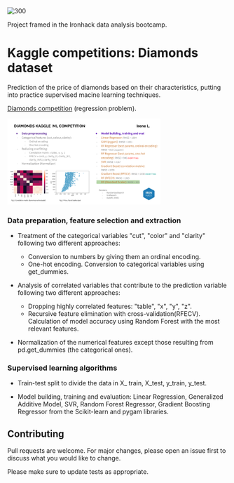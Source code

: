 <img src=https://secure.meetupstatic.com/photos/event/9/2/1/1/600_475297393.jpeg alt="300" width="350"/>

Project framed in the Ironhack data analysis bootcamp.

# Kaggle competitions: Diamonds dataset


Prediction of the price of diamonds based on their characteristics, putting into practice supervised macine learning techniques.

[Diamonds competition](https://www.kaggle.com/c/diamonds-datamad0120/overview/description) (regression problem).



<img src=https://github.com/ireneisdoomed/Diamonds_ML/blob/master/IreneLS_Diamonds.png alt="300" width="350"/>

### Data preparation, feature selection and extraction

 *  Treatment of the categorical variables "cut", "color" and "clarity" following two different approaches:
    - Conversion to numbers by giving them an ordinal encoding.
    - One-hot encoding. Conversion to categorical variables using get_dummies.

* Analysis of correlated variables that contribute to the prediction variable following two different approaches:
    - Dropping highly correlated features: "table", "x", "y", "z".
    - Recursive feature elimination with cross-validation(RFECV). Calculation of model accuracy using Random Forest with the most relevant features.

* Normalization of the numerical features except those resulting from pd.get_dummies (the categorical ones).

### Supervised learning algorithms

* Train-test split to divide the data in X_ train, X_test, y_train, y_test.

* Model building, training and evaluation: Linear Regression, Generalized Additive Model, SVR, Random Forest Regressor, Gradient Boosting Regressor from the Scikit-learn and pygam libraries.

## Contributing

Pull requests are welcome. For major changes, please open an issue first to discuss what you would like to change.

Please make sure to update tests as appropriate.